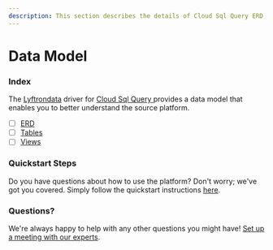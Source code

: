 ```yaml
---
description: This section describes the details of Cloud Sql Query ERD, Tables, and Views.
---
```


# Data Model

### Index

The  [Lyftrondata](https://www.lyftrondata.com/) driver for [Cloud Sql Query](https://www.lyftrondata.com/integration/cloud-sql-query/)[ ](https://www.lyftrondata.com/integration/cloud-sql-query/)provides a data model that enables you to better understand the source platform.

* [ ] [ERD](../../../technology-analytics/cloud-sql-query/data-model/erd.md)
* [ ] [Tables](../../../technology-analytics/cloud-sql-query/data-model/tables.md)
* [ ] [Views](../../../technology-analytics/cloud-sql-query/data-model/views.md)

### Quickstart Steps

Do you have questions about how to use the platform? Don't worry; we've got you covered. Simply follow the quickstart instructions [here](../../../../quickstart-steps.md).

### Questions? <a href="#questions" id="questions"></a>

We're always happy to help with any other questions you might have! [Set up a meeting with our experts](https://www.lyftrondata.com/book-a-meeting/).

